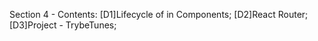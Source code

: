 Section 4 - Contents: 
[D1]Lifecycle of in Components; 
[D2]React Router; 
[D3]Project - TrybeTunes; 
